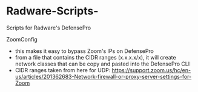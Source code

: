 # Radware-Scripts-
Scripts for Radware's DefensePro 

ZoomConfig
- this makes it easy to bypass Zoom's IPs on DefensePro
- from a file that contains the CIDR ranges (x.x.x.x/x), it will create network classes that can be copy and pasted into the DefensePro CLI
- CIDR ranges taken from here for UDP: https://support.zoom.us/hc/en-us/articles/201362683-Network-firewall-or-proxy-server-settings-for-Zoom
